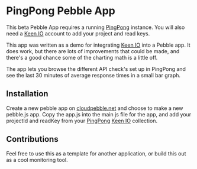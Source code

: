 # PingPong Pebble App

This beta Pebble App requires a running [PingPong](https://github.com/keen/pingpong) instance. You will also need a [Keen IO](http://keen.io) account to add your project and read keys.

This app was written as a demo for integrating [Keen IO](http://keen.io) into a Pebble app. It does work, but there are lots of improvements that could be made, and there's a good chance some of the charting math is a little off.

The app lets you browse the different API check's set up in PingPong and see the last 30 minutes of average response times in a small bar graph.

## Installation

Create a new pebble app on [cloudpebble.net](http://www.cloudpebble.net) and choose to make a new pebble.js app. Copy the app.js into the main js file for the app, and add your projectId and readKey from your [PingPong](https://github.com/keen/pingpong) [Keen IO](http://keen.io) collection.

## Contributions

Feel free to use this as a template for another application, or build this out as a cool monitoring tool.
